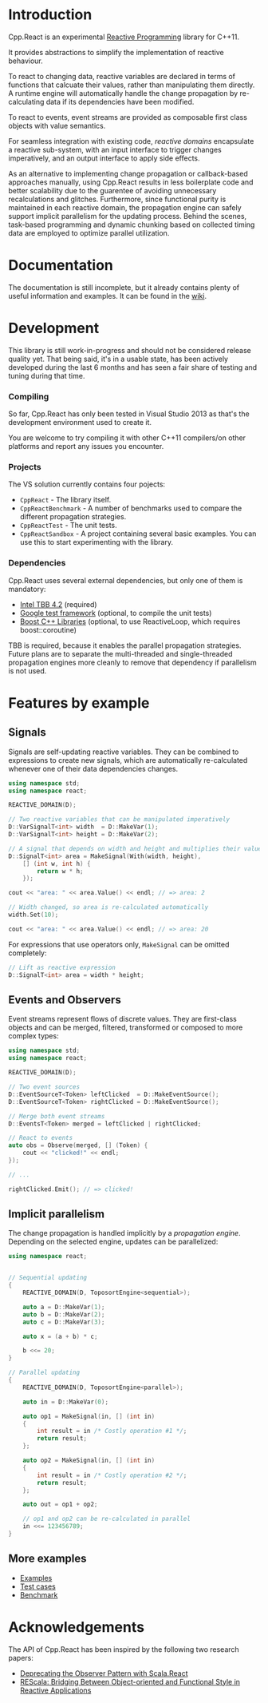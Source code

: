 # Introduction
Cpp.React is an experimental [Reactive Programming](http://en.wikipedia.org/wiki/Reactive_programming) library for C++11.

It provides abstractions to simplify the implementation of reactive behaviour.

To react to changing data, reactive variables are declared in terms of functions that calcuate their values, rather than manipulating them directly.
A runtime engine will automatically handle the change propagation by re-calculating data if its dependencies have been modified.

To react to events, event streams are provided as composable first class objects with value semantics.

For seamless integration with existing code, _reactive domains_ encapsulate a reactive sub-system, with an input interface to trigger changes imperatively, and an output interface to apply side effects.

As an alternative to implementing change propagation or callback-based approaches manually, using Cpp.React results in less boilerplate code and better scalability due to the guarentee of avoiding unnecessary recalculations and glitches.
Furthermore, since functional purity is maintained in each reactive domain, the propagation engine can safely support implicit parallelism for the updating process.
Behind the scenes, task-based programming and dynamic chunking based on collected timing data are employed to optimize parallel utilization.

# Documentation
The documentation is still incomplete, but it already contains plenty of useful information and examples.
It can be found in the [wiki](https://github.com/schlangster/cpp.react/wiki).

# Development
This library is still work-in-progress and should not be considered release quality yet.
That being said, it's in a usable state, has been actively developed during the last 6 months and has seen a fair share of testing and tuning during that time.

### Compiling
So far, Cpp.React has only been tested in Visual Studio 2013 as that's the development environment used to create it.

You are welcome to try compiling it with other C++11 compilers/on other platforms and report any issues you encounter.

### Projects
The VS solution currently contains four pojects:

* `CppReact` - The library itself.
* `CppReactBenchmark` - A number of benchmarks used to compare the different propagation strategies.
* `CppReactTest` - The unit tests.
* `CppReactSandbox` - A project containing several basic examples. You can use this to start experimenting with the library.

### Dependencies
Cpp.React uses several external dependencies, but only one of them is mandatory:

* [Intel TBB 4.2](https://www.threadingbuildingblocks.org/) (required)
* [Google test framework](https://code.google.com/p/googletest/) (optional, to compile the unit tests)
* [Boost C++ Libraries](http://www.boost.org/) (optional, to use ReactiveLoop, which requires boost::coroutine)

TBB is required, because it enables the parallel propagation strategies.
Future plans are to separate the multi-threaded and single-threaded propagation engines more cleanly to remove that dependency if parallelism is not used.

# Features by example

## Signals

Signals are self-updating reactive variables.
They can be combined to expressions to create new signals, which are automatically re-calculated whenever one of their data dependencies changes.

```C++
using namespace std;
using namespace react;

REACTIVE_DOMAIN(D);

// Two reactive variables that can be manipulated imperatively
D::VarSignalT<int> width  = D::MakeVar(1);
D::VarSignalT<int> height = D::MakeVar(2);

// A signal that depends on width and height and multiplies their values
D::SignalT<int> area = MakeSignal(With(width, height),
    [] (int w, int h) {
        return w * h;
    });

cout << "area: " << area.Value() << endl; // => area: 2

// Width changed, so area is re-calculated automatically
width.Set(10);

cout << "area: " << area.Value() << endl; // => area: 20
```

For expressions that use operators only, `MakeSignal` can be omitted completely:
```C++
// Lift as reactive expression
D::SignalT<int> area = width * height;
```

## Events and Observers

Event streams represent flows of discrete values.
They are first-class objects and can be merged, filtered, transformed or composed to more complex types:

```C++
using namespace std;
using namespace react;

REACTIVE_DOMAIN(D);

// Two event sources
D::EventSourceT<Token> leftClicked  = D::MakeEventSource();
D::EventSourceT<Token> rightClicked = D::MakeEventSource();

// Merge both event streams
D::EventsT<Token> merged = leftClicked | rightClicked;

// React to events
auto obs = Observe(merged, [] (Token) {
    cout << "clicked!" << endl;
});

// ...

rightClicked.Emit(); // => clicked!
```

## Implicit parallelism

The change propagation is handled implicitly by a _propagation engine_.
Depending on the selected engine, updates can be parallelized:

```C++
using namespace react;


// Sequential updating
{
    REACTIVE_DOMAIN(D, ToposortEngine<sequential>);

    auto a = D::MakeVar(1);
    auto b = D::MakeVar(2);
    auto c = D::MakeVar(3);

    auto x = (a + b) * c;

    b <<= 20;
}

// Parallel updating
{
    REACTIVE_DOMAIN(D, ToposortEngine<parallel>);

    auto in = D::MakeVar(0);

    auto op1 = MakeSignal(in, [] (int in)
    {
        int result = in /* Costly operation #1 */;
        return result;
    };

    auto op2 = MakeSignal(in, [] (int in)
    {
        int result = in /* Costly operation #2 */;
        return result;
    };

    auto out = op1 + op2;

    // op1 and op2 can be re-calculated in parallel
    in <<= 123456789;
}
```

## More examples

* [Examples](https://github.com/schlangster/cpp.react/blob/master/src/sandbox/Main.cpp)
* [Test cases](https://github.com/schlangster/cpp.react/tree/master/src/test)
* [Benchmark](https://github.com/schlangster/cpp.react/blob/master/src/benchmark/BenchmarkLifeSim.h)

# Acknowledgements

The API of Cpp.React has been inspired by the following two research papers:

* [Deprecating the Observer Pattern with Scala.React](http://infoscience.epfl.ch/record/176887/files/DeprecatingObservers2012.pdf)
* [REScala: Bridging Between Object-oriented and Functional Style in Reactive Applications](http://www.stg.tu-darmstadt.de/media/st/research/rescala_folder/REScala-Bridging-The-Gap-Between-Object-Oriented-And-Functional-Style-In-Reactive-Applications.pdf)
